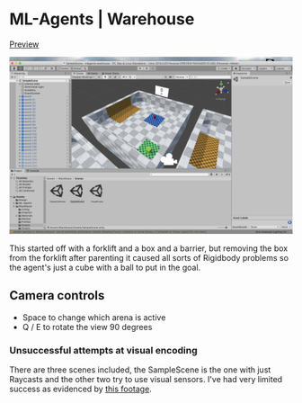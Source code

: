 # ML-Agents | Warehouse
[Preview](https://youtu.be/DWS-o6cuJOk)

![Preview of scene in Unity](https://github.com/afewvowels/unity_00_07_ml-agents_warehouse/blob/master/images/preview.png)

This started off with a forklift and a box and a barrier, but removing the box from the forklift after parenting it caused all sorts of Rigidbody problems so the agent's just a cube with a ball to put in the goal.

## Camera controls
* Space to change which arena is active
* Q / E to rotate the view 90 degrees

### Unsuccessful attempts at visual encoding
There are three scenes included, the SampleScene is the one with just Raycasts and the other two try to use visual sensors. I've had very limited success as evidenced by [this footage](https://gfycat.com/threadbareglisteningboa).
